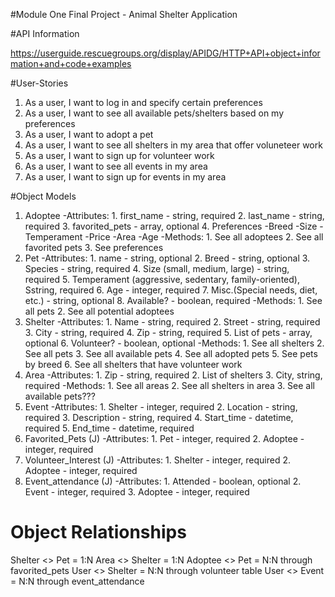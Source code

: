 #Module One Final Project - Animal Shelter Application

#API Information

https://userguide.rescuegroups.org/display/APIDG/HTTP+API+object+information+and+code+examples

#User-Stories
1. As a user, I want to log in and specify certain preferences
2. As a user, I want to see all available pets/shelters based on my preferences
3. As a user, I want to adopt a pet
4. As a user, I want to see all shelters in my area that offer voluneteer work
5. As a user, I want to sign up for volunteer work
6. As a user, I want to see all events in my area
7. As a user, I want to sign up for events in my area

#Object Models
1. Adoptee
	-Attributes:
		1. first_name - string, required
		2. last_name - string, required
		3. favorited_pets - array, optional
		4. Preferences
			-Breed
			-Size
			-Temperament
			-Price
			-Area
			-Age
	-Methods:
		1. See all adoptees
		2. See all favorited pets
		3. See preferences
2. Pet
	-Attributes:
		1. name - string, optional
		2. Breed - string, optional
		3. Species - string, required
		4. Size (small, medium, large) - string, required
		5. Temperament (aggressive, sedentary, family-oriented), Sstring, required
		6. Age - integer, required
		7. Misc.(Special needs, diet, etc.) - string, optional
		8. Available?  - boolean, required
	-Methods:
		1. See all pets
		2. See all potential adoptees
3. Shelter
	-Attributes:
		1. Name - string, required
		2. Street - string, required
		3. City - string, required
		4. Zip - string, required
		5. List of pets - array, optional
		6. Volunteer? - boolean, optional
	-Methods:
		1. See all shelters
		2. See all pets
		3. See all available pets
		4. See all adopted pets
		5. See pets by breed
		6. See all shelters that have volunteer work
4. Area
	-Attributes:
		1. Zip - string, required
		2. List of shelters
		3. City, string, required
	-Methods: 
		1. See all areas
		2. See all shelters in area
		3. See all available pets???
5. Event
	-Attributes:
		1. Shelter - integer, required
		2. Location - string, required
		3. Description - string, required
		4. Start_time - datetime, required
		5. End_time - datetime, required
6. Favorited_Pets (J)
	-Attributes:
		1. Pet - integer, required
		2. Adoptee - integer, required
7. Volunteer_Interest (J)
	-Attributes:
		1. Shelter - integer, required
		2. Adoptee - integer, required
8. Event_attendance (J)
	-Attributes:
		1. Attended - boolean, optional
		2. Event - integer, required
		3. Adoptee - integer, required


# Object Relationships
Shelter <> Pet = 1:N
Area <> Shelter = 1:N
Adoptee <> Pet = N:N through favorited_pets
User <> Shelter = N:N through volunteer table
User <> Event = N:N through event_attendance


